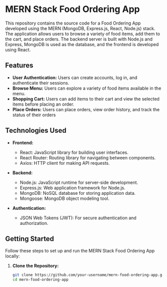 # MERN Stack Food Ordering App

This repository contains the source code for a Food Ordering App developed using the MERN (MongoDB, Express.js, React, Node.js) stack. The application allows users to browse a variety of food items, add them to the cart, and place orders. The backend server is built with Node.js and Express, MongoDB is used as the database, and the frontend is developed using React.

## Features

- **User Authentication:** Users can create accounts, log in, and authenticate their sessions.
- **Browse Menu:** Users can explore a variety of food items available in the menu.
- **Shopping Cart:** Users can add items to their cart and view the selected items before placing an order.
- **Place Orders:** Users can place orders, view order history, and track the status of their orders
  
## Technologies Used

- **Frontend:**
  - React: JavaScript library for building user interfaces.
  - React Router: Routing library for navigating between components.
  - Axios: HTTP client for making API requests.

- **Backend:**
  - Node.js: JavaScript runtime for server-side development.
  - Express.js: Web application framework for Node.js.
  - MongoDB: NoSQL database for storing application data.
  - Mongoose: MongoDB object modeling tool.

- **Authentication:**
  - JSON Web Tokens (JWT): For secure authentication and authorization.

## Getting Started

Follow these steps to set up and run the MERN Stack Food Ordering App locally:

1. **Clone the Repository:**
   ```bash
   git clone https://github.com/your-username/mern-food-ordering-app.git
   cd mern-food-ordering-app
